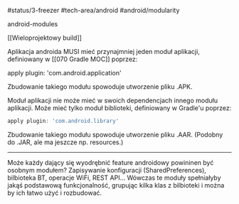 #status/3-freezer 
#tech-area/android 
#android/modularity

android-modules

[[Wieloprojektowy build]]


Aplikacja androida MUSI mieć przynajmniej jeden moduł aplikacji, definiowany w [[070 Gradle MOC]] poprzez:

apply plugin: 'com.android.application'

Zbudowanie takiego modułu spowoduje utworzenie pliku .APK.

Moduł aplikacji nie może mieć w swoich dependencjach innego modułu aplikacji. Może mieć tylko moduł biblioteki, definiowany w Gradle'u poprzez:

```groovy
apply plugin: 'com.android.library'
```

Zbudowanie takiego modułu spowoduje utworzenie pliku .AAR. (Podobny do .JAR, ale ma jeszcze np. resources.)

---

Może każdy dający się wyodrębnić feature androidowy powininen być osobnym modułem? Zapisywanie konfiguracji (SharedPreferences), bilbioteka BT, operacje WiFi, REST API… Wówczas te moduły spełniałyby jakąś podstawową funkcjonalność, grupując kilka klas z bilbioteki i można by ich łatwo użyć i rozbudować.